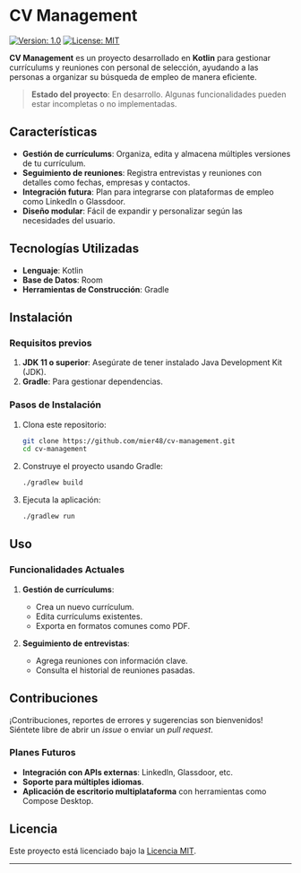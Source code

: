 # CV Management

[![Version: 1.0](https://img.shields.io/badge/Version-1.0-blue.svg)](./README.md)
[![License: MIT](https://img.shields.io/badge/License-MIT-yellow.svg)](./LICENSE)

**CV Management** es un proyecto desarrollado en **Kotlin** para gestionar currículums y reuniones con personal de selección, ayudando a las personas a organizar su búsqueda de empleo de manera eficiente.

> **Estado del proyecto**: En desarrollo. Algunas funcionalidades pueden estar incompletas o no implementadas.

## Características

- **Gestión de currículums**: Organiza, edita y almacena múltiples versiones de tu currículum.
- **Seguimiento de reuniones**: Registra entrevistas y reuniones con detalles como fechas, empresas y contactos.
- **Integración futura**: Plan para integrarse con plataformas de empleo como LinkedIn o Glassdoor.
- **Diseño modular**: Fácil de expandir y personalizar según las necesidades del usuario.

## Tecnologías Utilizadas

- **Lenguaje**: Kotlin
- **Base de Datos**: Room
- **Herramientas de Construcción**: Gradle

## Instalación

### Requisitos previos

1. **JDK 11 o superior**: Asegúrate de tener instalado Java Development Kit (JDK).
2. **Gradle**: Para gestionar dependencias.

### Pasos de Instalación

1. Clona este repositorio:
   ```bash
   git clone https://github.com/mier48/cv-management.git
   cd cv-management
   ```

2. Construye el proyecto usando Gradle:
   ```bash
   ./gradlew build
   ```

3. Ejecuta la aplicación:
   ```bash
   ./gradlew run
   ```

## Uso

### Funcionalidades Actuales

1. **Gestión de currículums**:
   - Crea un nuevo currículum.
   - Edita currículums existentes.
   - Exporta en formatos comunes como PDF.

2. **Seguimiento de entrevistas**:
   - Agrega reuniones con información clave.
   - Consulta el historial de reuniones pasadas.


## Contribuciones

¡Contribuciones, reportes de errores y sugerencias son bienvenidos! Siéntete libre de abrir un _issue_ o enviar un _pull request_.

### Planes Futuros

- **Integración con APIs externas**: LinkedIn, Glassdoor, etc.
- **Soporte para múltiples idiomas**.
- **Aplicación de escritorio multiplataforma** con herramientas como Compose Desktop.

## Licencia

Este proyecto está licenciado bajo la [Licencia MIT](./LICENSE).

---
